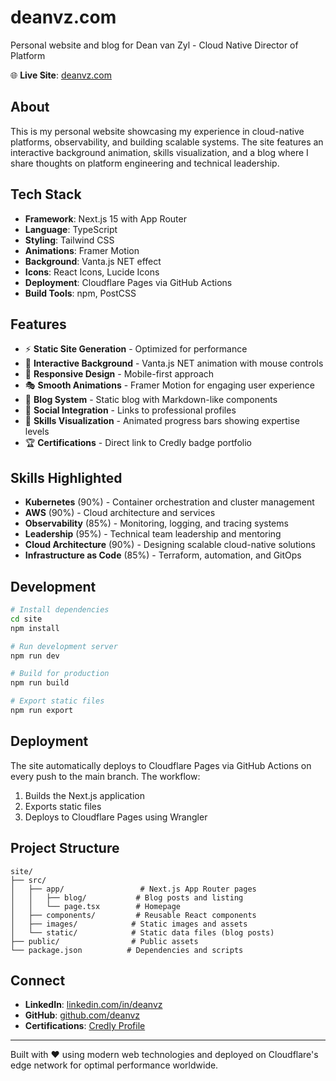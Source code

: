 # deanvz.com

Personal website and blog for Dean van Zyl - Cloud Native Director of Platform

🌐 **Live Site**: [deanvz.com](https://deanvz.com)

## About

This is my personal website showcasing my experience in cloud-native platforms, observability, and building scalable systems. The site features an interactive background animation, skills visualization, and a blog where I share thoughts on platform engineering and technical leadership.

## Tech Stack

- **Framework**: Next.js 15 with App Router
- **Language**: TypeScript
- **Styling**: Tailwind CSS
- **Animations**: Framer Motion
- **Background**: Vanta.js NET effect
- **Icons**: React Icons, Lucide Icons
- **Deployment**: Cloudflare Pages via GitHub Actions
- **Build Tools**: npm, PostCSS

## Features

- ⚡ **Static Site Generation** - Optimized for performance
- 🎨 **Interactive Background** - Vanta.js NET animation with mouse controls
- 📱 **Responsive Design** - Mobile-first approach
- 🎭 **Smooth Animations** - Framer Motion for engaging user experience
- 📝 **Blog System** - Static blog with Markdown-like components
- 🔗 **Social Integration** - Links to professional profiles
- 🎯 **Skills Visualization** - Animated progress bars showing expertise levels
- 🏆 **Certifications** - Direct link to Credly badge portfolio

## Skills Highlighted

- **Kubernetes** (90%) - Container orchestration and cluster management
- **AWS** (90%) - Cloud architecture and services
- **Observability** (85%) - Monitoring, logging, and tracing systems
- **Leadership** (95%) - Technical team leadership and mentoring
- **Cloud Architecture** (90%) - Designing scalable cloud-native solutions
- **Infrastructure as Code** (85%) - Terraform, automation, and GitOps

## Development

```bash
# Install dependencies
cd site
npm install

# Run development server
npm run dev

# Build for production
npm run build

# Export static files
npm run export
```

## Deployment

The site automatically deploys to Cloudflare Pages via GitHub Actions on every push to the main branch. The workflow:

1. Builds the Next.js application
2. Exports static files
3. Deploys to Cloudflare Pages using Wrangler

## Project Structure

```
site/
├── src/
│   ├── app/                 # Next.js App Router pages
│   │   ├── blog/           # Blog posts and listing
│   │   └── page.tsx        # Homepage
│   ├── components/         # Reusable React components
│   ├── images/            # Static images and assets
│   └── static/            # Static data files (blog posts)
├── public/                # Public assets
└── package.json          # Dependencies and scripts
```

## Connect

- **LinkedIn**: [linkedin.com/in/deanvz](https://www.linkedin.com/in/deanvz)
- **GitHub**: [github.com/deanvz](https://github.com/deanvz)
- **Certifications**: [Credly Profile](https://www.credly.com/users/dean-van-zyl/badges)

---

Built with ❤️ using modern web technologies and deployed on Cloudflare's edge network for optimal performance worldwide.

